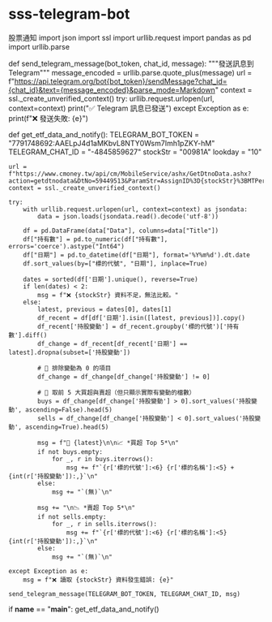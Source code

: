 # sss-telegram-bot
股票通知
import json
import ssl
import urllib.request
import pandas as pd
import urllib.parse

def send_telegram_message(bot_token, chat_id, message):
    """發送訊息到 Telegram"""
    message_encoded = urllib.parse.quote_plus(message)
    url = f"https://api.telegram.org/bot{bot_token}/sendMessage?chat_id={chat_id}&text={message_encoded}&parse_mode=Markdown"
    context = ssl._create_unverified_context()
    try:
        urllib.request.urlopen(url, context=context)
        print("✅ Telegram 訊息已發送")
    except Exception as e:
        print(f"❌ 發送失敗: {e}")

def get_etf_data_and_notify():
    TELEGRAM_BOT_TOKEN = "7791748692:AAELpJ4d1aMKbvL8NTY0Wsm7Imh1pZKY-hM"
    TELEGRAM_CHAT_ID = "-4845859627"
    stockStr = "00981A"
    lookday = "10"

    url = f"https://www.cmoney.tw/api/cm/MobileService/ashx/GetDtnoData.ashx?action=getdtnodata&DtNo=59449513&ParamStr=AssignID%3D{stockStr}%3BMTPeriod%3D0%3BDTMode%3D0%3BDTRange%3D{lookday}%3BDTOrder%3D1%3BMajorTable%3DM722%3B&FilterNo=0"
    context = ssl._create_unverified_context()

    try:
        with urllib.request.urlopen(url, context=context) as jsondata:
            data = json.loads(jsondata.read().decode('utf-8'))

        df = pd.DataFrame(data["Data"], columns=data["Title"])
        df["持有數"] = pd.to_numeric(df["持有數"], errors='coerce').astype("Int64")
        df["日期"] = pd.to_datetime(df["日期"], format='%Y%m%d').dt.date
        df.sort_values(by=["標的代號", "日期"], inplace=True)

        dates = sorted(df['日期'].unique(), reverse=True)
        if len(dates) < 2:
            msg = f"❌ {stockStr} 資料不足，無法比較。"
        else:
            latest, previous = dates[0], dates[1]
            df_recent = df[df['日期'].isin([latest, previous])].copy()
            df_recent['持股變動'] = df_recent.groupby('標的代號')['持有數'].diff()
            df_change = df_recent[df_recent['日期'] == latest].dropna(subset=['持股變動'])

            # 🔸 排除變動為 0 的項目
            df_change = df_change[df_change['持股變動'] != 0]

            # 🔸 取前 5 大買超與賣超（但只顯示實際有變動的檔數）
            buys = df_change[df_change['持股變動'] > 0].sort_values('持股變動', ascending=False).head(5)
            sells = df_change[df_change['持股變動'] < 0].sort_values('持股變動', ascending=True).head(5)

            msg = f"📅 {latest}\n\n📈 *買超 Top 5*\n"
            if not buys.empty:
                for _, r in buys.iterrows():
                    msg += f"`{r['標的代號']:<6} {r['標的名稱']:<5} +{int(r['持股變動']):,}`\n"
            else:
                msg += "`(無)`\n"

            msg += "\n📉 *賣超 Top 5*\n"
            if not sells.empty:
                for _, r in sells.iterrows():
                    msg += f"`{r['標的代號']:<6} {r['標的名稱']:<5} {int(r['持股變動']):,}`\n"
            else:
                msg += "`(無)`\n"

    except Exception as e:
        msg = f"❌ 讀取 {stockStr} 資料發生錯誤: {e}"

    send_telegram_message(TELEGRAM_BOT_TOKEN, TELEGRAM_CHAT_ID, msg)

if __name__ == "__main__":
    get_etf_data_and_notify()
